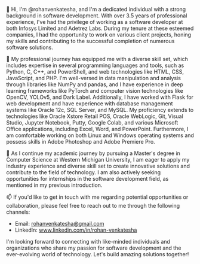 👋 Hi, I'm @rohanvenkatesha, and I'm a dedicated individual with a strong background in software development. With over 3.5 years of professional experience, I've had the privilege of working as a software developer at both Infosys Limited and Adetrez Labs. During my tenure at these esteemed companies, I had the opportunity to work on various client projects, honing my skills and contributing to the successful completion of numerous software solutions.

💼 My professional journey has equipped me with a diverse skill set, which includes expertise in several programming languages and tools, such as Python, C, C++, and PowerShell, and web technologies like HTML, CSS, JavaScript, and PHP. I'm well-versed in data manipulation and analysis through libraries like NumPy and pandas, and I have experience in deep learning frameworks like PyTorch and computer vision technologies like OpenCV, YOLOv5, and Dark Label. Additionally, I have worked with Flask for web development and have experience with database management systems like Oracle 12c, SQL Server, and MySQL. My proficiency extends to technologies like Oracle Xstore Retail POS, Oracle WebLogic, Git, Visual Studio, Jupyter Notebook, Putty, Google Colab, and various Microsoft Office applications, including Excel, Word, and PowerPoint. Furthermore, I am comfortable working on both Linux and Windows operating systems and possess skills in Adobe Photoshop and Adobe Premiere Pro.

🌱 As I continue my academic journey by pursuing a Master's degree in Computer Science at Western Michigan University, I am eager to apply my industry experience and diverse skill set to create innovative solutions and contribute to the field of technology. I am also actively seeking opportunities for internships in the software development field, as mentioned in my previous introduction.

📫 If you'd like to get in touch with me regarding potential opportunities or collaboration, please feel free to reach out to me through the following channels:

- Email: rohanvenkatesha@gmail.com
- LinkedIn: www.linkedin.com/in/rohan-venkatesha

I'm looking forward to connecting with like-minded individuals and organizations who share my passion for software development and the ever-evolving world of technology. Let's build amazing solutions together!
